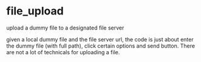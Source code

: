 # file_upload
upload a dummy file to a designated file server

given a local dummy file and the file server url, the code is just about enter the dummy file (with full path), click certain options and send button.  There are not a lot of technicals for uploading a file.  
